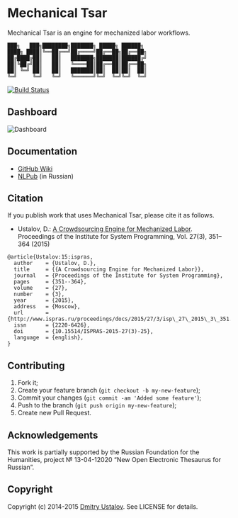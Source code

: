 # Mechanical Tsar

Mechanical Tsar is an engine for mechanized labor workflows.

```
███╗   ███╗████████╗███████╗ █████╗ ██████╗ 
████╗ ████║╚══██╔══╝██╔════╝██╔══██╗██╔══██╗
██╔████╔██║   ██║   ███████╗███████║██████╔╝
██║╚██╔╝██║   ██║   ╚════██║██╔══██║██╔══██╗
██║ ╚═╝ ██║   ██║   ███████║██║  ██║██║  ██║
╚═╝     ╚═╝   ╚═╝   ╚══════╝╚═╝  ╚═╝╚═╝  ╚═╝
```

[![Build Status][travis_ci_badge]][travis_ci_link]

[travis_ci_badge]: https://travis-ci.org/dustalov/mtsar.svg
[travis_ci_link]: https://travis-ci.org/dustalov/mtsar

## Dashboard

![Dashboard](https://github.com/dustalov/mtsar/wiki/images/Dashboard.png)

## Documentation

* [GitHub Wiki](https://github.com/dustalov/mtsar/wiki)
* [NLPub](https://nlpub.ru/Mechanical_Tsar) (in Russian)

## Citation

If you publish work that uses Mechanical Tsar, please cite it as follows.

* Ustalov, D.: [A Crowdsourcing Engine for Mechanized Labor](http://www.ispras.ru/en/proceedings/isp_27_2015_3/isp_27_2015_3_351/). Proceedings of the Institute for System Programming, Vol. 27(3), 351–364 (2015)

```
@article{Ustalov:15:ispras,
  author    = {Ustalov, D.},
  title     = {{A Crowdsourcing Engine for Mechanized Labor}},
  journal   = {Proceedings of the Institute for System Programming},
  pages     = {351--364},
  volume    = {27},
  number    = {3},
  year      = {2015},
  address   = {Moscow},
  url       = {http://www.ispras.ru/proceedings/docs/2015/27/3/isp\_27\_2015\_3\_351.pdf},
  issn      = {2220-6426},
  doi       = {10.15514/ISPRAS-2015-27(3)-25},
  language  = {english},
}
```

## Contributing

1. Fork it;
2. Create your feature branch (`git checkout -b my-new-feature`);
3. Commit your changes (`git commit -am 'Added some feature'`);
4. Push to the branch (`git push origin my-new-feature`);
5. Create new Pull Request.

## Acknowledgements

This work is partially supported by the Russian Foundation for the Humanities, project № 13-04-12020 “New Open Electronic Thesaurus for Russian”.

## Copyright

Copyright (c) 2014-2015 [Dmitry Ustalov]. See LICENSE for details.

[Dmitry Ustalov]: https://ustalov.name/
